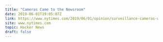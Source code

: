 ```yaml
---
title: "Cameras Came to the Newsroom"
date: 2019-06-01T19:05:07Z
link: https://www.nytimes.com/2019/06/01/opinion/surveillance-cameras-work.html?utm_medium=RSS&utm_source=hune
site: www.nytimes.com
topic: Hacker News
draft: false
---
```

